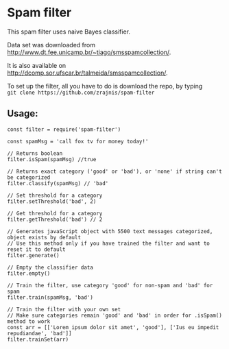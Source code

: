 # Spam filter
This spam filter uses naive Bayes classifier.

Data set was downloaded from http://www.dt.fee.unicamp.br/~tiago/smsspamcollection/.

It is also available on http://dcomp.sor.ufscar.br/talmeida/smsspamcollection/.

To set up the filter, all you have to do is download the repo, by typing    
`git clone https://github.com/zrajnis/spam-filter`

## Usage:
```
const filter = require('spam-filter')

const spamMsg = 'call fox tv for money today!'

// Returns boolean
filter.isSpam(spamMsg) //true

// Returns exact category ('good' or 'bad'), or 'none' if string can't be categorized
filter.classify(spamMsg) // 'bad'

// Set threshold for a category
filter.setThreshold('bad', 2)

// Get threshold for a category
filter.getThreshold('bad') // 2

// Generates javaScript object with 5500 text messages categorized, object exists by default
// Use this method only if you have trained the filter and want to reset it to default
filter.generate()

// Empty the classifier data
filter.empty()

// Train the filter, use category 'good' for non-spam and 'bad' for spam
filter.train(spamMsg, 'bad')

// Train the filter with your own set
// Make sure categories remain 'good' and 'bad' in order for .isSpam() method to work
const arr = [['Lorem ipsum dolor sit amet', 'good'], ['Ius eu impedit repudiandae', 'bad']]
filter.trainSet(arr)
```

